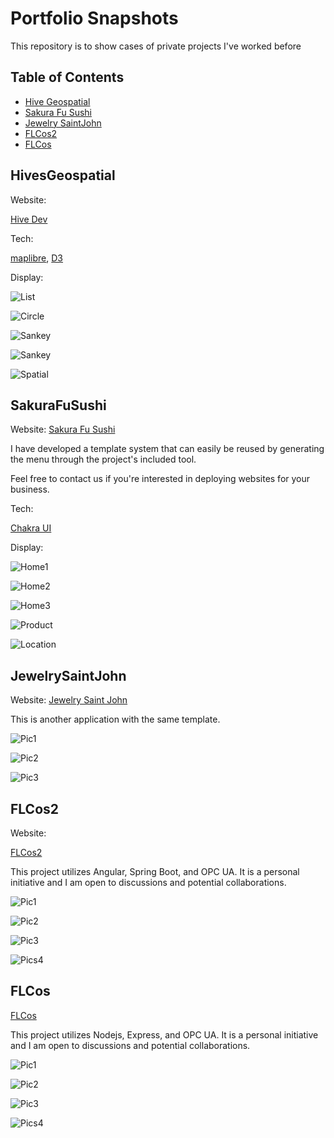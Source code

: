 # Portfolio Snapshots

This repository is to show cases of private projects I've worked before

## Table of Contents

- [Hive Geospatial](#HiveGeospatial)
- [Sakura Fu Sushi](#SakuraFuSushi)
- [Jewelry SaintJohn](#JewelrySaintJohn)
- [FLCos2](#FLCos2)
- [FLCos](#FLCos)

## HivesGeospatial

Website:

[Hive Dev](https://dev.hivegeospatial.app/)

Tech:

[maplibre](https://maplibre.org/), [D3](https://observablehq.com/@d3/gallery)

Display:

![List](./Hive%20Geospatial/Viz-List.png)

![Circle](./Hive%20Geospatial/Viz-Circle.png)

![Sankey](./Hive%20Geospatial/Viz-Sankey1.png)

![Sankey](./Hive%20Geospatial/Viz-Sanky2.png)

![Spatial](./Hive%20Geospatial/Spatial-comparison.png)

## SakuraFuSushi

Website:
[Sakura Fu Sushi](https://sakurafusushi.com)

I have developed a template system that can easily be reused by generating the menu through the project's included tool.

Feel free to contact us if you're interested in deploying websites for your business.

Tech:

[Chakra UI](https://chakra-ui.com/)

Display:

![Home1](./Sakurafusushi/home1.png)

![Home2](./Sakurafusushi/home2.png)

![Home3](./Sakurafusushi/home3.png)

![Product](./Sakurafusushi/product1.png)

![Location](./Sakurafusushi/location.png)

## JewelrySaintJohn

Website:
[Jewelry Saint John](https://sakurafushi.com)

This is another application with the same template.

![Pic1](./Jewelry%20Saint%20John/pic1.png)

![Pic2](./Jewelry%20Saint%20John/pic2.png)

![Pic3](./Jewelry%20Saint%20John/pic3.png)

## FLCos2

Website:

[FLCos2](https://lhf552004.github.io/flcos2/)

This project utilizes Angular, Spring Boot, and OPC UA. It is a personal initiative and I am open to discussions and potential collaborations.

![Pic1](./FLCos2/home-page.png)

![Pic2](./FLCos2/mix-line.png)

![Pic3](./FLCos2/workflow.png)

![Pics4](./FLCos2/dash-board.png)

## FLCos

[FLCos](https://flcos.github.io/)

This project utilizes Nodejs, Express, and OPC UA. It is a personal initiative and I am open to discussions and potential collaborations.

![Pic1](./FLCos/Job-detail.png)

![Pic2](./FLCos/mix-line1.png)

![Pic3](./FLCos/mix-line2.png)

![Pics4](./FLCos/mix-line3.png)
